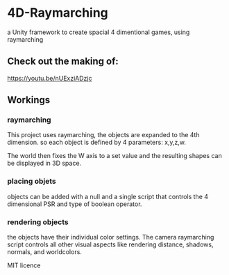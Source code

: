 # 4D-Raymarching
a Unity framework to create spacial 4 dimentional games, using raymarching

## Check out the making of:
https://youtu.be/nUExziADzjc

## Workings
### raymarching
This project uses raymarching, the objects are expanded to the 4th dimension. so each object is defined by 4 parameters: x,y,z,w.

The world then fixes the W axis to a set value and the resulting shapes can be displayed in 3D space.

### placing objets
objects can be added with a null and a single script that controls the 4 dimensional PSR and type of boolean operator.

### rendering objects
the objects have their individual color settings.
The camera raymarching script controls all other visual aspects like rendering distance, shadows, normals, and worldcolors.

MIT licence
